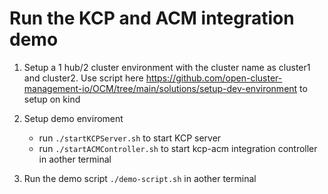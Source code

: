 # Run the KCP and ACM integration demo

1. Setup a 1 hub/2 cluster environment with the cluster name as cluster1 and cluster2. Use script here https://github.com/open-cluster-management-io/OCM/tree/main/solutions/setup-dev-environment to setup on kind

2. Setup demo enviroment
    - run `./startKCPServer.sh` to start KCP server
    - run `./startACMController.sh` to start kcp-acm integration controller in aother terminal

3. Run the demo script `./demo-script.sh` in aother terminal
